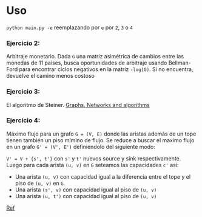 # Uso

`python main.py -e` reemplazando por `e` por `2`, `3` o `4`

### Ejercicio 2:

Arbitraje monetario. Dada `G` una matriz asimétrica de cambios entre las monedas de 11 paises, busca oportunidades de arbitraje
usando Bellman-Ford para encontrar ciclos negativos en la matriz `-log(G)`. Si no encuentra, devuelve el camino menos costoso

### Ejercicio 3:

El algoritmo de Steiner. [Graphs, Networks and algorithms](https://doc.lagout.org/science/0_Computer%20Science/2_Algorithms/Graphs%2C%20Networks%20and%20Algorithms%20%284th%20ed.%29%20%5BJungnickel%202012-11-09%5D.pdf)

### Ejercicio 4:
    
Máximo flujo para un grafo `G = (V, E)` donde las aristas además de un tope tienen también un piso mímino de flujo.
Se reduce a buscar el maximo flujo en un grafo `G' = (V', E')` definiendolo del siguiente modo:

`V' = V + {s', t'}` con `s'` y `t'` nuevos source y sink respectivamente.  
Luego para cada arista `(u, v)` en `G` seteamos las capacidades `c'` asi:

* Una arista `(u, v)` con capacidad igual a la diferencia entre el tope y el piso de `(u, v)` en `G`.
* Una arista `(s', v)` con capacidad igual al piso de `(u, v)`
* Una arista `(u, t')` con capacidad igual al piso de `(u, v)`

[Ref](https://pdfs.semanticscholar.org/03a2/785783f43202925da70ae842eeda9cebd77e.pdf)
